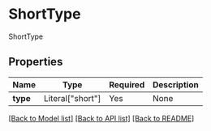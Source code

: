 # ShortType

ShortType

## Properties
Name | Type | Required | Description |
------------ | ------------- | ------------- | ------------- |
**type** | Literal["short"] | Yes | None |


[[Back to Model list]](../../README.md#documentation-for-models) [[Back to API list]](../../README.md#documentation-for-api-endpoints) [[Back to README]](../../README.md)
